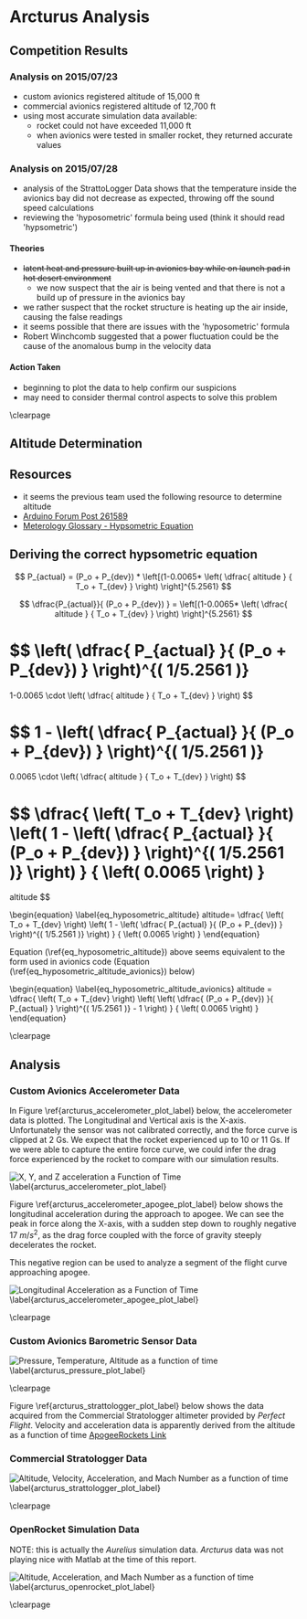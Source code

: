 # Arcturus Analysis

## Competition Results

### Analysis on 2015/07/23
- custom avionics registered altitude of 15,000 ft
- commercial avionics registered altitude of 12,700 ft
- using most accurate simulation data available:
    - rocket could not have exceeded 11,000 ft
    - when avionics were tested in smaller rocket, they returned accurate values

### Analysis on 2015/07/28
- analysis of the StrattoLogger Data shows that the temperature inside the avionics bay did not decrease as expected, throwing off the sound speed calculations 
- reviewing the 'hyposometric' formula being used (think it should read 'hypsometric')

#### Theories
- ~~latent heat and pressure built up in avionics bay while on launch pad in hot desert environment~~
    - we now suspect that the air is being vented and that there is not a build up of pressure in the avionics bay
- we rather suspect that the rocket structure is heating up the air inside, causing the false readings
- it seems possible that there are issues with the 'hyposometric' formula
- Robert Winchcomb suggested that a power fluctuation could be the cause of the anomalous bump in the velocity data
 
#### Action Taken
- beginning to plot the data to help confirm our suspicions 
- may need to consider thermal control aspects to solve this problem

\clearpage

## Altitude Determination

## Resources
- it seems the previous team used the following resource to determine altitude
 - [Arduino Forum Post 261589](http://forum.arduino.cc/index.php?topic=261589.0)
- [Meterology Glossary - Hypsometric Equation](http://glossary.ametsoc.org/wiki/Hypsometric_equation)
 
## Deriving the correct hypsometric equation

$$ P_{actual} = (P_o + P_{dev}) * \left[(1-0.0065* \left( \dfrac{ altitude } { T_o + T_{dev} } \right) \right]^{5.2561} $$ 

$$ \dfrac{P_{actual}}{ (P_o + P_{dev})  } = \left[(1-0.0065* \left( \dfrac{ altitude } { T_o + T_{dev} } \right) \right]^{5.2561} $$ 

$$ 
\left( \dfrac{ P_{actual} }{ (P_o + P_{dev}) } \right)^{( 1/5.2561 )} 
= 
1-0.0065 \cdot \left( \dfrac{ altitude } { T_o + T_{dev} } \right) 
$$ 

$$ 
1 - \left( \dfrac{ P_{actual} }{ (P_o + P_{dev}) } \right)^{( 1/5.2561 )} 
= 
0.0065 \cdot \left( \dfrac{ altitude } { T_o + T_{dev} } \right) 
$$ 

$$ 
\dfrac{ \left( T_o + T_{dev} \right) \left( 1 - \left( \dfrac{ P_{actual} }{ (P_o + P_{dev}) } \right)^{( 1/5.2561 )} \right) } { \left( 0.0065 \right) }
= 
altitude 
$$ 

\begin{equation}
\label{eq_hyposometric_altitude}
altitude=
\dfrac{ \left( T_o + T_{dev} \right) \left( 1 - \left( \dfrac{ P_{actual} }{ (P_o + P_{dev}) } \right)^{( 1/5.2561 )} \right) } { \left( 0.0065 \right) }
\end{equation}

Equation (\ref{eq_hyposometric_altitude}) above seems equivalent to the form used in avionics code (Equation (\ref{eq_hyposometric_altitude_avionics}) below)

\begin{equation}
\label{eq_hyposometric_altitude_avionics}
altitude =
\dfrac{ \left( T_o + T_{dev} \right) \left( \left( \dfrac{ (P_o + P_{dev}) }{ P_{actual} } \right)^{( 1/5.2561 )}  - 1 \right) } { \left( 0.0065 \right) }
\end{equation} 

\clearpage

## Analysis

### Custom Avionics Accelerometer Data

In Figure \ref{arcturus_accelerometer_plot_label} below, the accelerometer data is plotted. 
The Longitudinal and Vertical axis is the X-axis. 
Unfortunately the sensor was not calibrated correctly, and the force curve is clipped at 2 Gs. 
We expect that the rocket experienced up to 10 or 11 Gs.
If we were able to capture the entire force curve, we could infer the drag force experienced by the rocket to compare with our simulation results.

[arcturus_accelerometer_plot]: images/plots/arcturus_accelerometer_plot.png "" 
![X, Y, and Z acceleration a Function of Time \label{arcturus_accelerometer_plot_label}][arcturus_accelerometer_plot] 

Figure \ref{arcturus_accelerometer_apogee_plot_label} below shows the longitudinal acceleration during the approach to apogee.
We can see the peak in force along the X-axis, with a sudden step down to roughly negative 17 $m/s^2$, as the drag force coupled with the force of gravity steeply 
decelerates the rocket. 

This negative region can be used to analyze a segment of the flight curve approaching apogee.

[arcturus_accelerometer_apogee_plot]: images/plots/arcturus_accelerometer_apogee_plot.png "" 
![Longitudinal Acceleration as a Function of Time \label{arcturus_accelerometer_apogee_plot_label}][arcturus_accelerometer_apogee_plot] 

\clearpage

### Custom Avionics Barometric Sensor Data

[arcturus_pressure_plot]: images/plots/arcturus_pressure_plot.png "" 
![Pressure, Temperature, Altitude as a function of time \label{arcturus_pressure_plot_label}][arcturus_pressure_plot] 

\clearpage

Figure \ref{arcturus_strattologger_plot_label} below shows the data acquired from the Commercial Stratologger altimeter provided by *Perfect Flight*.
Velocity and acceleration data is apparently derived from the altitude as a function of time [ApogeeRockets Link](https://www.apogeerockets.com/Electronics_Payloads/Altimeters/PerfectFlite_StratoLogger_Altimeter)

### Commercial Stratologger Data
[arcturus_strattologger_plot]: images/plots/arcturus_strattologger_plot.png "" 
![Altitude, Velocity, Acceleration, and Mach Number as a function of time \label{arcturus_strattologger_plot_label}][arcturus_strattologger_plot] 

\clearpage

### OpenRocket Simulation Data

NOTE: this is actually the *Aurelius* simulation data. 
*Arcturus* data was not playing nice with Matlab at the time of this report.

[arcturus_openrocket_plot]: images/plots/arcturus_openrocket_plot.png "" 
![Altitude, Acceleration, and Mach Number as a function of time \label{arcturus_openrocket_plot_label}][arcturus_openrocket_plot] 


\clearpage
